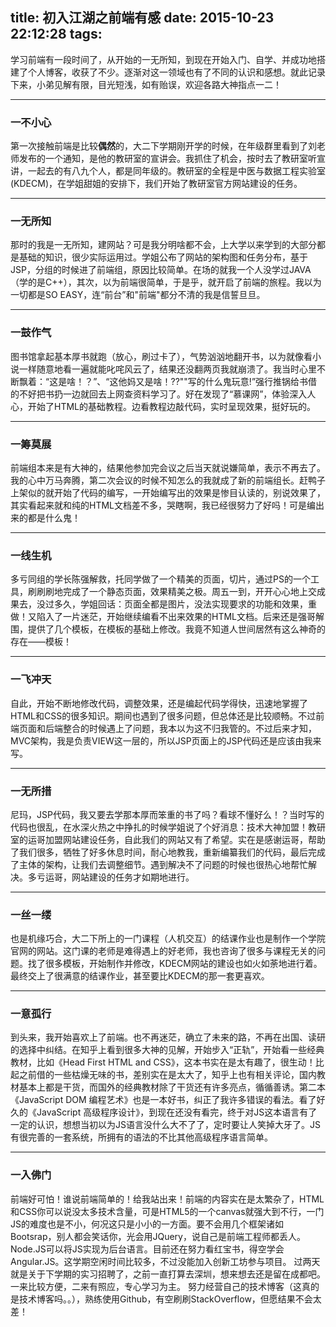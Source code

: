title: 初入江湖之前端有感
date: 2015-10-23 22:12:28
tags: 
---

学习前端有一段时间了，从开始的一无所知，到现在开始入门、自学、并成功地搭建了个人博客，收获了不少。逐渐对这一领域也有了不同的认识和感想。就此记录下来，小弟见解有限，目光短浅，如有贻误，欢迎各路大神指点一二！  
<!--more-->
***
### 一不小心
第一次接触前端是比较**偶然**的，大二下学期刚开学的时候，在年级群里看到了刘老师发布的一个通知，是他的教研室的宣讲会。我抓住了机会，按时去了教研室听宣讲，一起去的有八九个人，都是同年级的。教研室的全程是中医与数据工程实验室(KDECM)，在学姐甜姐的安排下，我们开始了教研室官方网站建设的任务。  
*** 
### 一无所知  
那时的我是一无所知，建网站？可是我分明啥都不会，上大学以来学到的大部分都是基础的知识，很少实际运用过。学姐公布了网站的架构图和任务分布，基于JSP，分组的时候进了前端组，原因比较简单。在场的就我一个人没学过JAVA（学的是C++），其次，以为前端很简单，于是乎，就开启了前端的旅程。我以为一切都是SO EASY，连“前台”和"前端"都分不清的我是信誓旦旦。
***
### 一鼓作气
图书馆拿起基本厚书就跑（放心，刷过卡了），气势汹汹地翻开书，以为就像看小说一样随意地看一遍就能叱咤风云了，结果还没翻两页我就崩溃了。我当时心里不断飘着：“这是啥！？”、“这他妈又是啥！??""写的什么鬼玩意!”强行推锅给书借的不好把书扔一边就回去上网查资料学习了。好在发现了“慕课网”，体验深入人心，开始了HTML的基础教程。边看教程边敲代码，实时呈现效果，挺好玩的。
***
### 一筹莫展
前端组本来是有大神的，结果他参加完会议之后当天就说嫌简单，表示不再去了。我的心中万马奔腾，第二次会议的时候不知怎么的我就成了新的前端组长。赶鸭子上架似的就开始了代码的编写，一开始编写出的效果是惨目认读的，别说效果了，其实看起来就和纯的HTML文档差不多，哭瞎啊，我已经很努力了好吗！可是编出来的都是什么鬼！
***
### 一线生机
多亏同组的学长陈强解救，托同学做了一个精美的页面，切片，通过PS的一个工具，刷刷刷地完成了一个静态页面，效果精美之极。周五一到，开开心心地上交成果去，没过多久，学姐回话：页面全都是图片，没法实现要求的功能和效果，重做！又陷入了一片迷茫，开始继续编看不出来效果的HTML文档。后来还是强哥解围，提供了几个模板，在模板的基础上修改。我竟不知道人世间居然有这么神奇的存在——模板！
***
### 一飞冲天
自此，开始不断地修改代码，调整效果，还是编起代码学得快，迅速地掌握了HTML和CSS的很多知识。期间也遇到了很多问题，但总体还是比较顺畅。不过前端页面和后端整合的时候遇上了问题，我本以为这不归我管的。不过后来才知，MVC架构，我是负责VIEW这一层的，所以JSP页面上的JSP代码还是应该由我来写。
***
### 一无所措
尼玛，JSP代码，我又要去学那本厚而笨重的书了吗？看球不懂好么！？当时写的代码也很乱，在水深火热之中挣扎的时候学姐说了个好消息：技术大神加盟！教研室的运哥加盟网站建设任务，自此我们的网站又有了希望。实在是感谢运哥，帮助了我们很多，牺牲了好多休息时间，耐心地教我，重新编纂我们的代码，最后完成了主体的架构，让我们去调整细节。遇到解决不了问题的时候也很热心地帮忙解决。多亏运哥，网站建设的任务才如期地进行。
***
### 一丝一缕
也是机缘巧合，大二下所上的一门课程（人机交互）的结课作业也是制作一个学院官网的网站。这门课的老师是难得遇上的好老师，我也咨询了很多与课程无关的问题。找了很多模板，开始制作并修改，KDECM网站的建设也如火如荼地进行着。最终交上了很满意的结课作业，甚至要比KDECM的那一套更喜欢。
***
### 一意孤行
到头来，我开始喜欢上了前端。也不再迷茫，确立了未来的路，不再在出国、读研的选择中纠结。在知乎上看到很多大神的见解，开始步入“正轨”，开始看一些经典教材，比如《Head First HTML and CSS》，这本书实在是太有趣了，很生动！比起之前借的一些枯燥无味的书，差别实在是太大了，知乎上也有相关评论，国内教材基本上都是干货，而国外的经典教材除了干货还有许多亮点，循循善诱。第二本《JavaScript DOM 编程艺术》也是一本好书，纠正了我许多错误的看法。看了好久的《JavaScript 高级程序设计》，到现在还没有看完，终于对JS这本语言有了一定的认识，想想当初以为JS语言没什么大不了了，定时要让人笑掉大牙了。JS有很完善的一套系统，所拥有的语法的不比其他高级程序语言简单。
***
### 一入佛门
前端好可怕！谁说前端简单的！给我站出来！前端的内容实在是太繁杂了，HTML和CSS你可以说没太多技术含量，可是HTML5的一个canvas就强大到不行，一门JS的难度也是不小，何况这只是小小的一方面。要不会用几个框架诸如Bootsrap，别人都会笑话你，光会用JQuery，说自己是前端工程师都丢人。Node.JS可以将JS实现为后台语言。目前还在努力看红宝书，得空学会Angular.JS。这学期空闲时间比较多，不过没能加入创新工坊参与项目。
过两天就是关于下学期的实习招聘了，之前一直打算去深圳，想来想去还是留在成都吧。一来比较方便，二来有照应，专心学习为主。
努力经营自己的技术博客（这真的是技术博客吗。。），熟练使用Github，有空刷刷StackOverflow，但愿结果不会太差！

